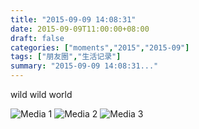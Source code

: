 ```yaml
---
title: "2015-09-09 14:08:31"
date: 2015-09-09T11:00:00+08:00
draft: false
categories: ["moments","2015","2015-09"]
tags: ["朋友圈","生活记录"]
summary: "2015-09-09 14:08:31..."
---
```


wild wild world

![Media 1](/Moments/photos/2015-09-09/201509091408310.jpg)
![Media 2](/Moments/photos/2015-09-09/201509091408311.jpg)
![Media 3](/Moments/photos/2015-09-09/201509091408312.jpg)

